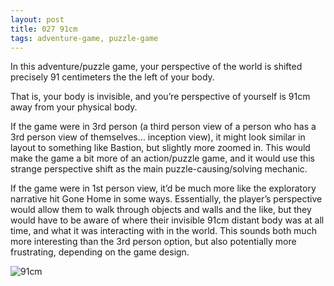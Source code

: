 ```yaml
---
layout: post
title: 027 91cm
tags: adventure-game, puzzle-game
---
```

In this adventure/puzzle game, your perspective of the world is shifted precisely 91 centimeters the the left of your body.

That is, your body is invisible, and you’re perspective of yourself is 91cm away from your physical body.

If the game were in 3rd person (a third person view of a person who has a 3rd person view of themselves… inception view), it might look similar in layout to something like Bastion, but slightly more zoomed in.  This would make the game a bit more of an action/puzzle game, and it would use this strange perspective shift as the main puzzle-causing/solving mechanic.

If the game were in 1st person view, it’d be much more like the exploratory narrative hit Gone Home in some ways.  Essentially, the player’s perspective would allow them to walk through objects and walls and the like, but they would have to be aware of where their invisible 91cm distant body was at all time, and what it was interacting with in the world.  This sounds both much more interesting than the 3rd person option, but also potentially more frustrating, depending on the game design.

![91cm](media/images/027_91cm.jpg "91cm")